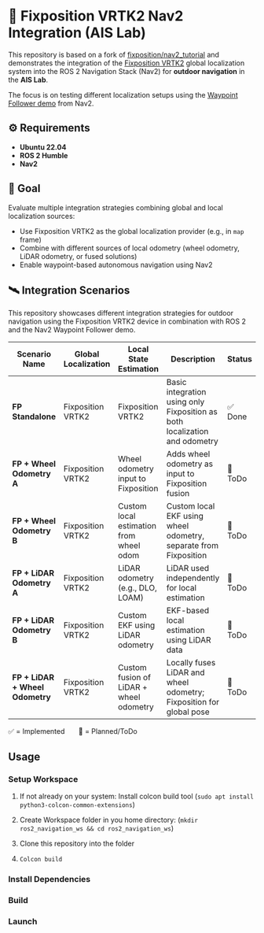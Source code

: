 
# 🧭 Fixposition VRTK2 Nav2 Integration (AIS Lab)

This repository is based on a fork of [fixposition/nav2_tutorial](https://github.com/fixposition/nav2_tutorial) and demonstrates the integration of the [Fixposition VRTK2](https://www.fixposition.com/vrtk2) global localization system into the ROS 2 Navigation Stack (Nav2) for **outdoor navigation** in the **AIS Lab**.

The focus is on testing different localization setups using the [Waypoint Follower demo](https://docs.nav2.org/tutorials/docs/navigation2_with_gps.html#tutorial-steps) from Nav2.

## ⚙️ Requirements

- **Ubuntu 22.04**
- **ROS 2 Humble**
- **Nav2**


## 🎯 Goal
Evaluate multiple integration strategies combining global and local localization sources:

- Use Fixposition VRTK2 as the global localization provider (e.g., in `map` frame)
- Combine with different sources of local odometry (wheel odometry, LiDAR odometry, or fused solutions)
- Enable waypoint-based autonomous navigation using Nav2


## 🛰️ Integration Scenarios

This repository showcases different integration strategies for outdoor navigation using the Fixposition VRTK2 device in combination with ROS 2 and the Nav2 Waypoint Follower demo.

| Scenario Name                  | Global Localization   | Local State Estimation                  | Description                                                                 | Status  |
|--------------------------------|-----------------------|-----------------------------------------|-----------------------------------------------------------------------------|---------|
| **FP Standalone**              | Fixposition VRTK2     | Fixposition VRTK2                       | Basic integration using only Fixposition as both localization and odometry  | ✅ Done |
| **FP + Wheel Odometry A**      | Fixposition VRTK2     | Wheel odometry input to Fixposition     | Adds wheel odometry as input to Fixposition fusion                          | 🔧 ToDo |
| **FP + Wheel Odometry B**      | Fixposition VRTK2     | Custom local estimation from wheel odom | Custom local EKF using wheel odometry, separate from Fixposition           | 🔧 ToDo |
| **FP + LiDAR Odometry A**      | Fixposition VRTK2     | LiDAR odometry (e.g., DLO, LOAM)        | LiDAR used independently for local estimation                               | 🔧 ToDo |
| **FP + LiDAR Odometry B**      | Fixposition VRTK2     | Custom EKF using LiDAR odometry         | EKF-based local estimation using LiDAR data                                 | 🔧 ToDo |
| **FP + LiDAR + Wheel Odometry**| Fixposition VRTK2     | Custom fusion of LiDAR + wheel odometry | Locally fuses LiDAR and wheel odometry; Fixposition for global pose         | 🔧 ToDo |

✅ = Implemented  🔧 = Planned/ToDo


## Usage
### Setup Workspace
1. If not already on your system: Install colcon build tool (`sudo apt install python3-colcon-common-extensions`)

2. Create Workspace folder in you home directory: (`mkdir ros2_navigation_ws && cd ros2_navigation_ws`)

3. Clone this repository into the folder 

4. `Colcon build`

### Install Dependencies


### Build


### Launch
